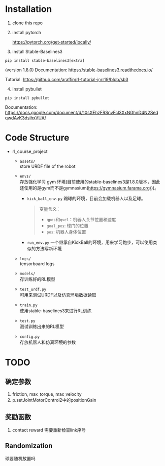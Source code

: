 # Installation
1. clone this repo
2. install pytorch

    https://pytorch.org/get-started/locally/

3. install Stable-Baselines3
```
pip install stable-baselines3[extra]
```
(version 1.8.0)
Documentation: https://stable-baselines3.readthedocs.io/

Tutorial: https://github.com/araffin/rl-tutorial-jnrr19/blob/sb3

4. install pybullet
```
pip install pybullet
```
Documentation: https://docs.google.com/document/d/10sXEhzFRSnvFcl3XxNGhnD4N2SedqwdAvK3dsihxVUA/

# Code Structure
- rl_course_project
    - `assets/` \
        store URDF file of the robot
    - `envs/` \
        存放强化学习 gym 环境(目前使用的stable-baselines3是1.8.0版本，因此还使用的是gym而不是gymnasium(https://gymnasium.farama.org/))。
        - `kick_ball_env.py`
        踢球的环境，目前会加载机器人以及足球。
            > 变量含义：
            > - `qpos`和`qvel`：机器人关节位置和速度
            > - `goal_pos`: 球门的位置
            > - `pos`: 机器人身体位置
        - `run_env.py`
        一个继承自KickBall的环境，用来学习跑步，可以使用类似的方法写新环境

    - `logs/` \
        tensorboard logs
    - `models/`\
        存训练好的RL模型
    - `test_urdf.py`\
        可用来测试URDF以及仿真环境数据读取
    - `train.py`\
        使用stable-baselines3来进行RL训练
    - `test.py`\
        测试训练出来的RL模型
    - `config.py`\
        存放机器人和仿真环境的参数

# TODO
## 确定参数
1. friction, max_torque, max_velocity
2. p.setJointMotorControl2中的positionGain
## 奖励函数
1. contact reward 需要重新检查link序号
## Randomization
球要随机放置吗

